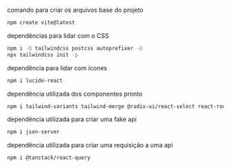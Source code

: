 comando para criar os arquivos base do projeto
```bash
npm create vite@latest
```

dependências para lidar com o CSS
```bash
npm i -D tailwindcss postcss autoprefixer -D
npx tailwindcss init -p
```

dependência para lidar com ícones
```bash
npm i lucide-react
```

dependência utilizada dos componentes pronto
```bash
npm i tailwind-variants tailwind-merge @radix-ui/react-select react-router-dom localforage match-sorter sort-by
```

dependência utilizada para criar uma fake api
```bash
npm i json-server
```

dependência utilizada para criar uma requisição a uma api
```bash
npm i @tanstack/react-query
```

